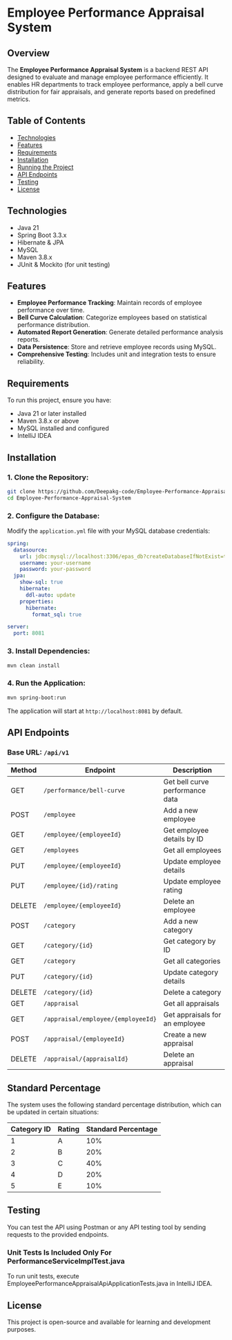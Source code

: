 # Employee Performance Appraisal System

## Overview
The **Employee Performance Appraisal System** is a backend REST API designed to evaluate and manage employee performance efficiently. It enables HR departments to track employee performance, apply a bell curve distribution for fair appraisals, and generate reports based on predefined metrics.

## Table of Contents
- [Technologies](#technologies)
- [Features](#features)
- [Requirements](#requirements)
- [Installation](#installation)
- [Running the Project](#running-the-project)
- [API Endpoints](#api-endpoints)
- [Testing](#testing)
- [License](#license)

## Technologies
- Java 21
- Spring Boot 3.3.x
- Hibernate & JPA
- MySQL
- Maven 3.8.x
- JUnit & Mockito (for unit testing)

## Features
- **Employee Performance Tracking**: Maintain records of employee performance over time.
- **Bell Curve Calculation**: Categorize employees based on statistical performance distribution.
- **Automated Report Generation**: Generate detailed performance analysis reports.
- **Data Persistence**: Store and retrieve employee records using MySQL.
- **Comprehensive Testing**: Includes unit and integration tests to ensure reliability.

## Requirements
To run this project, ensure you have:
- Java 21 or later installed
- Maven 3.8.x or above
- MySQL installed and configured
- IntelliJ IDEA

## Installation
### 1. Clone the Repository:
```bash
git clone https://github.com/Deepakg-code/Employee-Performance-Appraisal-System.git
cd Employee-Performance-Appraisal-System
```

### 2. Configure the Database:
Modify the `application.yml` file with your MySQL database credentials:
```yaml
spring:
  datasource:
    url: jdbc:mysql://localhost:3306/epas_db?createDatabaseIfNotExist=true
    username: your-username
    password: your-password
  jpa:
    show-sql: true
    hibernate:
      ddl-auto: update
    properties:
      hibernate:
        format_sql: true

server:
  port: 8081
```

### 3. Install Dependencies:
```bash
mvn clean install
```

### 4. Run the Application:
```bash
mvn spring-boot:run
```
The application will start at `http://localhost:8081` by default.

## API Endpoints
### Base URL: `/api/v1`
| Method | Endpoint | Description |
|--------|-------------------------------|------------------------------------|
| GET    | `/performance/bell-curve`      | Get bell curve performance data  |
| POST   | `/employee`                    | Add a new employee               |
| GET    | `/employee/{employeeId}`       | Get employee details by ID       |
| GET    | `/employees`                   | Get all employees                |
| PUT    | `/employee/{employeeId}`       | Update employee details          |
| PUT    | `/employee/{id}/rating`        | Update employee rating           |
| DELETE | `/employee/{employeeId}`       | Delete an employee               |
| POST   | `/category`                    | Add a new category               |
| GET    | `/category/{id}`               | Get category by ID               |
| GET    | `/category`                    | Get all categories               |
| PUT    | `/category/{id}`               | Update category details          |
| DELETE | `/category/{id}`               | Delete a category                |
| GET    | `/appraisal`                   | Get all appraisals               |
| GET    | `/appraisal/employee/{employeeId}` | Get appraisals for an employee |
| POST   | `/appraisal/{employeeId}`      | Create a new appraisal           |
| DELETE | `/appraisal/{appraisalId}`     | Delete an appraisal              |

## Standard Percentage

The system uses the following standard percentage distribution, which can be updated in certain situations:

| Category ID | Rating | Standard Percentage |
|------------|--------|---------------------|
| 1          | A      | 10%                 |
| 2          | B      | 20%                 |
| 3          | C      | 40%                 |
| 4          | D      | 20%                 |
| 5          | E      | 10%                 |

## Testing

You can test the API using Postman or any API testing tool by sending requests to the provided endpoints.

### Unit Tests Is Included Only For PerformanceServiceImplTest.java
To run unit tests, execute
EmployeePerformanceAppraisalApiApplicationTests.java in IntelliJ IDEA.

## License
This project is open-source and available for learning and development purposes.

